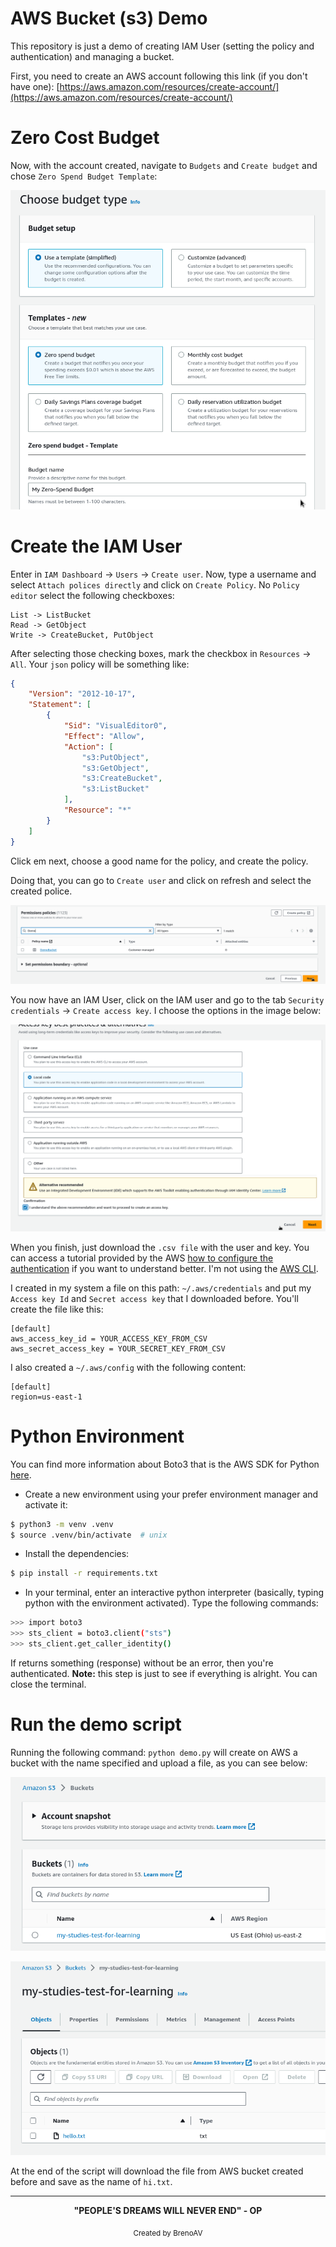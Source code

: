 # AWS Bucket (s3) Demo

This repository is just a demo of creating IAM User (setting the policy and authentication) and managing a bucket.

First, you need to create an AWS account following this link (if you don't have one): [https://aws.amazon.com/resources/create-account/](https://aws.amazon.com/resources/create-account/)

# Zero Cost Budget

Now, with the account created, navigate to `Budgets` and `Create budget` and chose `Zero Spend Budget Template`:

![Zero Spend Budget Template](imgs/zero-spend-budget.png)

# Create the IAM User

Enter in `IAM Dashboard` &rarr; `Users` &rarr; `Create user`. Now, type a username and select `Attach polices directly` and click on `Create Policy`. No `Policy editor` select the following checkboxes:

```
List -> ListBucket
Read -> GetObject
Write -> CreateBucket, PutObject
```

After selecting those checking boxes, mark the checkbox in `Resources` &rarr; `All`. Your `json` policy will be something like:

```json
{
	"Version": "2012-10-17",
	"Statement": [
		{
			"Sid": "VisualEditor0",
			"Effect": "Allow",
			"Action": [
				"s3:PutObject",
				"s3:GetObject",
				"s3:CreateBucket",
				"s3:ListBucket"
			],
			"Resource": "*"
		}
	]
}
```

Click em next, choose a good name for the policy, and create the policy.

Doing that, you can go to `Create user` and click on refresh and select the created police.

![Choosing the selected policy](imgs/choosing-police-iam-user.png)

You now have an IAM User, click on the IAM user and go to the tab `Security credentials` &rarr; `Create access key`. I choose the options in the image below:

![Creating accessing key](imgs/access-key.png)

When you finish, just download the `.csv file` with the user and key. You can access a tutorial provided by the AWS [how to configure the authentication](https://boto3.amazonaws.com/v1/documentation/api/latest/guide/quickstart.html) if you want to understand better. I'm not using the [AWS CLI](http://aws.amazon.com/cli/).

I created in my system a file on this path: `~/.aws/credentials` and put my `Access key Id` and `Secret access key` that I downloaded before. You'll create the file like this:

```
[default]
aws_access_key_id = YOUR_ACCESS_KEY_FROM_CSV
aws_secret_access_key = YOUR_SECRET_KEY_FROM_CSV
```

I also created a `~/.aws/config` with the following content:

```
[default]
region=us-east-1
```

# Python Environment

You can find more information about Boto3 that is the AWS SDK for Python [here](https://github.com/boto/boto3).

- Create a new environment using your prefer environment manager and activate it:
 
```bash
$ python3 -m venv .venv
$ source .venv/bin/activate  # unix
```

- Install the dependencies:

```bash
$ pip install -r requirements.txt
```

- In your terminal, enter an interactive python interpreter (basically, typing python with the environment activated). Type the following commands:

```bash
>>> import boto3
>>> sts_client = boto3.client("sts")
>>> sts_client.get_caller_identity()
```

If returns something (response) without be an error, then you're authenticated. **Note:** this step is just to see if everything is alright. You can close the terminal.

# Run the demo script

Running the following command: `python demo.py` will create on AWS a bucket with the name specified and upload a file, as you can see below:

![AWS Bucket created and file uploaded](imgs/bucket-created-aws.png)

![AWS File on bucket](imgs/bucket-file-aws.png)

At the end of the script will download the file from AWS bucket created before and save as the name of `hi.txt`.

---
<div align="center">
  <strong>"PEOPLE'S DREAMS WILL NEVER END" - OP</strong>
</div>
<p align="center">
  <sub>Created by BrenoAV</sub>
</p>